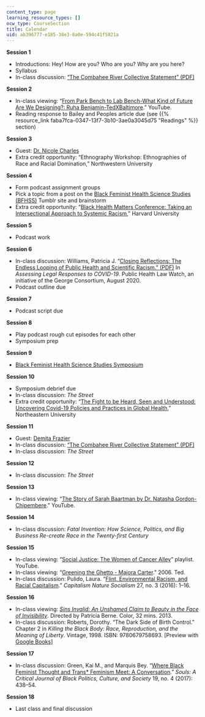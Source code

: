 ```yaml
---
content_type: page
learning_resource_types: []
ocw_type: CourseSection
title: Calendar
uid: ab396777-e185-38e3-0a0e-594c41f5821a
---
```


****Session 1****

*   Introductions: Hey! How are you? Who are you? Why are you here?
*   Syllabus
*   In-class discussion: [“The Combahee River Collective Statement” (PDF)](https://americanstudies.yale.edu/sites/default/files/files/Keyword%20Coalition_Readings.pdf)

**Session 2**

*   In-class viewing: “[From Park Bench to Lab Bench-What Kind of Future Are We Designing?: Ruha Benjamin-TedXBaltimore](https://www.youtube.com/watch?v=_8RrX4hjCr0).” YouTube.
*   Reading response to Bailey and Peoples article due (see {{% resource_link faba7fca-0347-13f7-3b10-3ae0a3045d75 "Readings" %}} section)

**Session 3**

*   Guest: [Dr. Nicole Charles](https://www.drnicolecharles.com/)
*   Extra credit opportunity: “Ethnography Workshop: Ethnographies of Race and Racial Domination,” Northwestern University

**Session 4**

*   Form podcast assignment groups
*   Pick a topic from a post on the [Black Feminist Health Science Studies (BFHSS)](https://bfhss.tumblr.com/) Tumblr site and brainstorm
*   Extra credit opportunity: “[Black Health Matters Conference: Taking an Intersectional Approach to Systemic Racism](https://www.harvardblackhealth.org/),” Harvard University

**Session 5**

*   Podcast work

**Session 6**

*   In-class discussion: Williams, Patricia J. “[Closing Reflections: The Endless Looping of Public Health and Scientific Racism.” (PDF)](https://static1.squarespace.com/static/5956e16e6b8f5b8c45f1c216/t/5f4d64825b2aa5391711e947/1598907525348/ClosingReflection_COVIDPolicyPlaybook-Aug2020.pdf) In _Assessing Legal Responses to COVID-19_. Public Health Law Watch, an initiative of the George Consortium, August 2020.
*   Podcast outline due

**Session 7**

*   Podcast script due

**Session 8**

*   Play podcast rough cut episodes for each other
*   Symposium prep

**Session 9**

*   [Black Feminist Health Science Studies Symposium](https://blackfeministhealth.com/projects/symposium/)

**Session 10**

*   Symposium debrief due
*   In-class discussion: _The Street_ 
*   Extra credit opportunity: “[The Fight to be Heard, Seen and Understood: Uncovering Covid-19 Policies and Practices in Global Health](https://cssh.northeastern.edu/upcoming-event-to-examine-covid-19-and-health-disaparities/),” Northeastern University

**Session 11**

*   Guest: [Demita Frazier](https://en.wikipedia.org/wiki/Demita_Frazier)
*   In-class discussion: [“The Combahee River Collective Statement” (PDF)](https://americanstudies.yale.edu/sites/default/files/files/Keyword%20Coalition_Readings.pdf)
*   In-class discussion: _The Street_

**Session 12**

*   In-class discussion: _The Street_

**Session 13**

*   In-class viewing: “[The Story of Sarah Baartman by Dr. Natasha Gordon-Chipembere](https://www.youtube.com/watch?v=UgT1ctCuyyM).” YouTube.

**Session 14**

*   In-class discussion: _Fatal Invention: How Science, Politics, and Big Business Re-create Race in the Twenty-first Century_

**Session 15**

*   In-class viewing: “[Social Justice: The Women of Cancer Alley](https://www.youtube.com/playlist?list=PL2zMrq22-Y2t5jbGmwYB1-o443Daya6e0)” playlist. YouTube.
*   In-class viewing: “[Greening the Ghetto - Majora Carter](https://www.ted.com/talks/majora_carter_greening_the_ghetto/transcript?language=en).” 2006. Ted.
*   In-class discussion: Pulido, Laura. “[Flint, Environmental Racism, and Racial Capitalism](https://www.tandfonline.com/doi/full/10.1080/10455752.2016.1213013).” _Capitalism Nature Socialism_ 27, no. 3 (2016): 1–16.

**Session 16**

*   In-class viewing: _[Sins Invalid: An Unshamed Claim to Beauty in the Face of Invisibility](https://mit.kanopy.com/video/sins-invalid-unashamed-claim-beauty)_. Directed by Patricia Berne. Color, 32 mins. 2013.
*   In-class discussion: Roberts, Dorothy. “The Dark Side of Birth Control.” Chapter 2 in _Killing the Black Body: Race, Reproduction, and the Meaning of Liberty_. Vintage, 1998. ISBN: ‎9780679758693. \[Preview with [Google Books](https://www.google.com/books/edition/Killing_the_Black_Body/nhfSAgAAQBAJ?hl=en&gbpv=1)\]

**Session 17**

*   In-class discussion: Green, Kai M., and Marquis Bey. “[Where Black Feminist Thought and Trans\* Feminism Meet: A Conversation](https://www.tandfonline.com/doi/full/10.1080/10999949.2018.1434365).” _Souls: A Critical Journal of Black Politics, Culture, and Society_ 19, no. 4 (2017): 438–54.

**Session 18**

*   Last class and final discussion